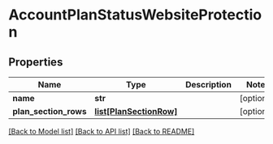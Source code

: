 # AccountPlanStatusWebsiteProtection

## Properties
Name | Type | Description | Notes
------------ | ------------- | ------------- | -------------
**name** | **str** |  | [optional] 
**plan_section_rows** | [**list[PlanSectionRow]**](PlanSectionRow.md) |  | [optional] 

[[Back to Model list]](../README.md#documentation-for-models) [[Back to API list]](../README.md#documentation-for-api-endpoints) [[Back to README]](../README.md)

